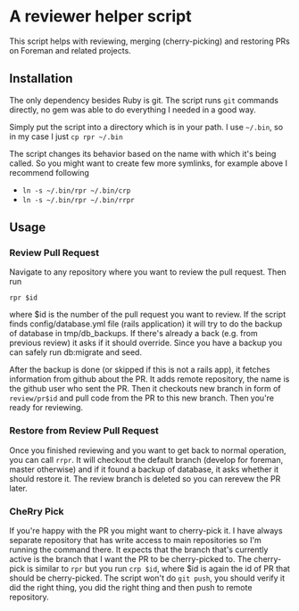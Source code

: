 # A reviewer helper script

This script helps with reviewing, merging (cherry-picking) and restoring PRs on Foreman and related projects.

## Installation

The only dependency besides Ruby is git. The script runs `git` commands directly, no gem was able to do everything I needed in a good way.

Simply put the script into a directory which is in your path. I use `~/.bin`, so in my case I just `cp rpr ~/.bin`

The script changes its behavior based on the name with which it's being called. So you might want to create few more symlinks, for example above I recommend following

* `ln -s ~/.bin/rpr ~/.bin/crp`
* `ln -s ~/.bin/rpr ~/.bin/rrpr`

## Usage

### Review Pull Request

Navigate to any repository where you want to review the pull request. Then run

`rpr $id`

where $id is the number of the pull request you want to review. If the script finds config/database.yml file (rails application) it will try to do the backup of database in tmp/db_backups. If there's already a back (e.g. from previous review) it asks if it should override. Since you have a backup you can safely run db:migrate and seed.

After the backup is done (or skipped if this is not a rails app), it fetches information from github about the PR. It adds remote repository, the name is the github user who sent the PR. Then it checkouts new branch in form of `review/pr$id` and pull code from the PR to this new branch. Then you're ready for reviewing.

### Restore from Review Pull Request

Once you finished reviewing and you want to get back to normal operation, you can call `rrpr`. It will checkout the default branch (develop for foreman, master otherwise) and if it found a backup of database, it asks whether it should restore it. The review branch is deleted so you can rerevew the PR later.

### CheRry Pick

If you're happy with the PR you might want to cherry-pick it. I have always separate repository that has write access to main repositories so I'm running the command there. It expects that the branch that's currently active is the branch that I want the PR to be cherry-picked to. The cherry-pick is similar to `rpr` but you run `crp $id`, where $id is again the id of PR that should be cherry-picked. The script won't do `git push`, you should verify it did the right thing, you did the right thing and then push to remote repository.
